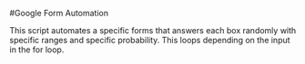 #Google Form Automation

This script automates a specific forms that answers each box randomly with specific ranges and specific probability. This loops depending on the input in the for loop.
